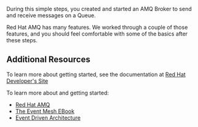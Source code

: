 During this simple steps, you created and started an AMQ Broker to send and receive messages on a Queue.

Red Hat AMQ has many features. We worked through a couple of those features, and you should feel comfortable with some of the basics after these steps.

## Additional Resources

To learn more about getting started, see the documentation at [Red Hat Developer's Site](http://developers.redhat.com/products/amq)

To learn more about and getting started:

* [Red Hat AMQ](https://www.redhat.com/en/technologies/jboss-middleware/amq)
* [The Event Mesh EBook](https://www.rtinsights.com/the-event-mesh-a-primer/)
* [Event Driven Architecture](https://developers.redhat.com/topics/event-driven)
